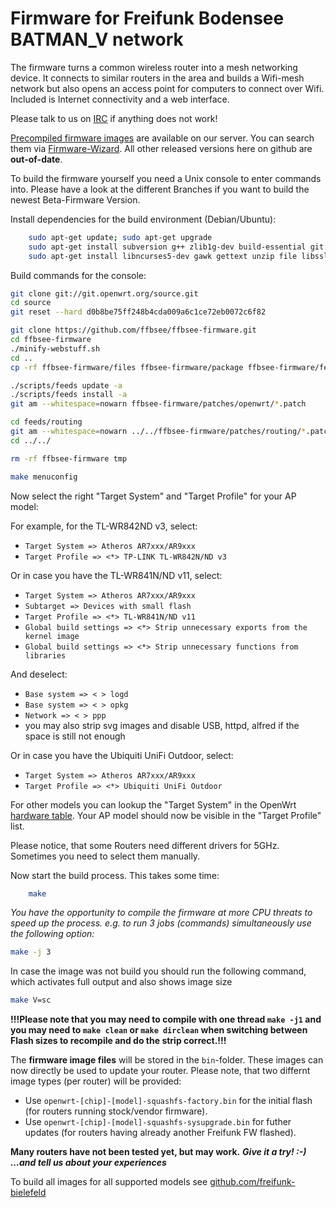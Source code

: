 Firmware for Freifunk Bodensee BATMAN_V network
=========================

The firmware turns a common wireless router into a mesh networking device.
It connects to similar routers in the area and builds a Wifi-mesh network
but also opens an access point for computers to connect over Wifi.
Included is Internet connectivity and a web interface.

Please talk to us on [IRC](https://webirc.hackint.org/#irc://irc.hackint.org/#ffbsee) if anything does not work!

[Precompiled firmware images](https://firmware.ffbsee.de//firmware/ "Precompiled firmware images") are available on our server. You can search them via [Firmware-Wizard](https://firmware.ffbsee.de/firmware-wizard/). All other released versions here on github are **out-of-date**.

To build the firmware yourself you need a Unix console to enter commands into.
Please have a look at the different Branches if you want to build the newest Beta-Firmware Version.

Install dependencies for the build environment (Debian/Ubuntu):

```bash
    sudo apt-get update; sudo apt-get upgrade
    sudo apt-get install subversion g++ zlib1g-dev build-essential git python
    sudo apt-get install libncurses5-dev gawk gettext unzip file libssl-dev wget yui-compressor
```
Build commands for the console:

```bash
git clone git://git.openwrt.org/source.git
cd source
git reset --hard d0b8be75ff248b4cda009a6c1ce72eb0072c6f82 

git clone https://github.com/ffbsee/ffbsee-firmware.git
cd ffbsee-firmware
./minify-webstuff.sh
cd ..
cp -rf ffbsee-firmware/files ffbsee-firmware/package ffbsee-firmware/feeds.conf .

./scripts/feeds update -a
./scripts/feeds install -a
git am --whitespace=nowarn ffbsee-firmware/patches/openwrt/*.patch

cd feeds/routing
git am --whitespace=nowarn ../../ffbsee-firmware/patches/routing/*.patch
cd ../../

rm -rf ffbsee-firmware tmp

make menuconfig
```
Now select the right "Target System" and "Target Profile" for your AP model:

For example, for the TL-WR842ND v3, select:
* `Target System => Atheros AR7xxx/AR9xxx`
* `Target Profile => <*> TP-LINK TL-WR842N/ND v3`

Or in case you have the TL-WR841N/ND v11, select:
* `Target System => Atheros AR7xxx/AR9xxx`
* `Subtarget => Devices with small flash`
* `Target Profile => <*> TL-WR841N/ND v11`
* `Global build settings => <*> Strip unnecessary exports from the kernel image`
* `Global build settings => <*> Strip unnecessary functions from libraries`

And deselect:
* `Base system => < > logd`
* `Base system => < > opkg`
* `Network => < > ppp`
* you may also strip svg images and disable USB, httpd, alfred if the space is still not enough

Or in case you have the Ubiquiti UniFi Outdoor, select:
* `Target System => Atheros AR7xxx/AR9xxx`
* `Target Profile => <*> Ubiquiti UniFi Outdoor`

For other models you can lookup the "Target System" in the OpenWrt
[hardware table](http://wiki.openwrt.org/toh/start). Your AP model
should now be visible in the "Target Profile" list.

Please notice, that some Routers need different drivers for 5GHz. Sometimes you need to select them manually.

Now start the build process. This takes some time:

```bash
    make
```
*You have the opportunity to compile the firmware at more CPU threats to speed up the process.*
*e.g. to run 3 jobs (commands) simultaneously use the following option:*
```bash
make -j 3
```

In case the image was not build you should run the following command, which activates full output and also shows image size
```bash
make V=sc
```

**!!!Please note that you may need to compile with one thread `make -j1` and you may need to `make clean` or `make dirclean` when switching between Flash sizes to recompile and do the strip correct.!!!**


The **firmware image files** will be stored in the `bin`-folder. These images can now directly be used to update your router. Please note, that two differnt image types (per router) will be provided:

* Use `openwrt-[chip]-[model]-squashfs-factory.bin` for the initial flash (for routers running stock/vendor firmware).
* Use `openwrt-[chip]-[model]-squashfs-sysupgrade.bin` for futher updates (for routers having already another Freifunk FW flashed).

**Many routers have not been tested yet, but may work.**
***Give it a try! :-) ...and tell us about your experiences***

To build all images for all supported models see [github.com/freifunk-bielefeld](https://github.com/freifunk-bielefeld/docs/blob/master/release_howto.md#images-bauen)
